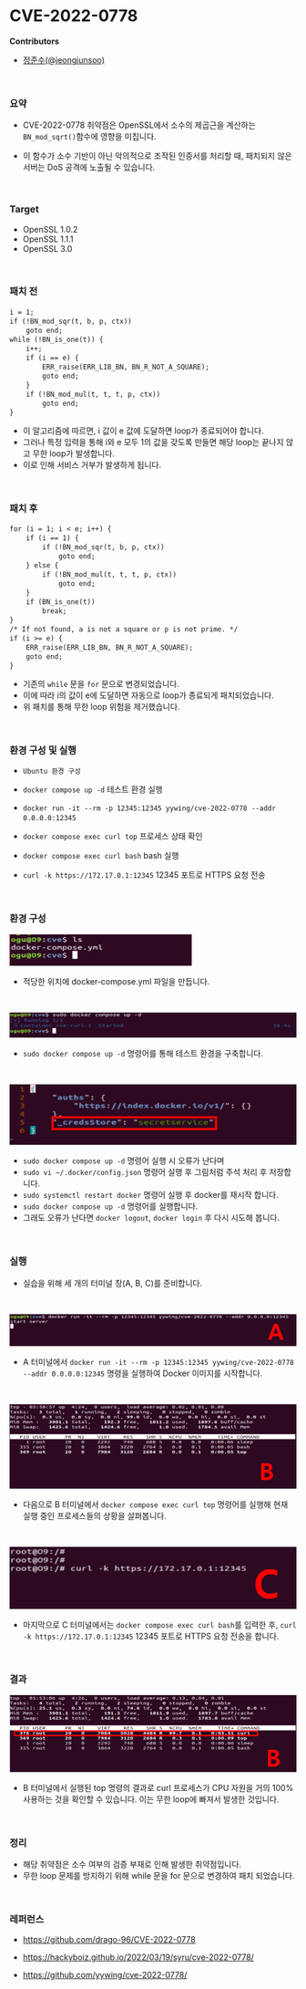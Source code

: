 # CVE-2022-0778

**Contributors**

-    [정준수(@jeongjunsoo)](https://github.com/jeongjunsoo) 

<br/>


###  요약

-    CVE-2022-0778 취약점은 OpenSSL에서 소수의 제곱근을 계산하는 `BN_mod_sqrt()`함수에 영향을 미칩니다. 

-    이 함수가 소수 기반이 아닌 악의적으로 조작된 인증서를 처리할 때, 패치되지 않은 서버는 DoS 공격에 노출될 수 있습니다.

<br/>

###  Target
-   OpenSSL 1.0.2
-   OpenSSL 1.1.1
-   OpenSSL 3.0

<br/>


### 패치 전
```
i = 1;
if (!BN_mod_sqr(t, b, p, ctx))
    goto end;
while (!BN_is_one(t)) {
    i++;
    if (i == e) {
        ERR_raise(ERR_LIB_BN, BN_R_NOT_A_SQUARE);
        goto end;
    }
    if (!BN_mod_mul(t, t, t, p, ctx))
        goto end;
}

```

- 이 알고리즘에 따르면, i 값이 e 값에 도달하면 loop가 종료되어야 합니다. 
- 그러나 특정 입력을 통해 i와 e 모두 1의 값을 갖도록 만들면 해당 loop는 끝나지 않고 무한 loop가 발생합니다. 
- 이로 인해 서비스 거부가 발생하게 됩니다.


<br/>

### 패치 후

```
for (i = 1; i < e; i++) {
    if (i == 1) {
        if (!BN_mod_sqr(t, b, p, ctx))
            goto end;
    } else {
        if (!BN_mod_mul(t, t, t, p, ctx))
            goto end;
    }
    if (BN_is_one(t))
        break;
}
/* If not found, a is not a square or p is not prime. */
if (i >= e) {
    ERR_raise(ERR_LIB_BN, BN_R_NOT_A_SQUARE);
    goto end;
}

```

- 기존의 `while` 문을 `for` 문으로 변경되었습니다.
- 이에 따라 i의 값이 e에 도달하면 자동으로 loop가 종료되게 패치되었습니다.
- 위 패치를 통해 무한 loop 위험을 제거했습니다.

<br/>

### 환경 구성 및 실행

- `Ubuntu 환경 구성`

- `docker compose up -d` 테스트 환경 실행

- `docker run -it --rm -p 12345:12345 yywing/cve-2022-0778 --addr 0.0.0.0:12345`

- `docker compose exec curl top` 프로세스 상태 확인

- `docker compose exec curl bash` bash 실행

- `curl -k https://172.17.0.1:12345` 12345 포트로 HTTPS 요청 전송

<br/>

### 환경 구성


![](env1.png)
- 적당한 위치에 docker-compose.yml 파일을 만듭니다.

<br/>

![](env2.png)
- `sudo docker compose up -d` 명령어를 통해 테스트 환경을 구축합니다.
<br/>

![](env3.png)
- `sudo docker compose up -d` 명령어 실행 시 오류가 난다며 
- `sudo vi ~/.docker/config.json` 명령어 실행 후 그림처럼 주석 처리 후 저장합니다.
- `sudo systemctl restart docker` 명령어 실행 후 docker를 재시작 합니다.
- `sudo docker compose up -d` 명령어를 실행합니다.
- 그래도 오류가 난다면 `docker logout`, `docker login` 후 다시 시도해 봅니다.


<br/>

### 실행

- 실습을 위해 세 개의 터미널 창(A, B, C)를 준비합니다.
<br/>

![](result1.png)
- A 터미널에서 `docker run -it --rm -p 12345:12345 yywing/cve-2022-0778 --addr 0.0.0.0:12345` 명령을 실행하여 Docker 이미지를 시작합니다.

<br/>

![](result2.png)
- 다음으로 B 터미널에서 `docker compose exec curl top` 명령어를 실행해 현재 실행 중인 프로세스들의 상황을 살펴봅니다.

<br/>


![](result3.png)
- 마지막으로 C 터미널에서는 `docker compose exec curl bash`를 입력한 후, `curl -k https://172.17.0.1:12345` 12345 포트로 HTTPS 요청 전송을 합니다.

<br/>

### 결과

![](result4.png)
- B 터미널에서 실행된 top 명령의 결과로 curl 프로세스가 CPU 자원을 거의 100% 사용하는 것을 확인할 수 있습니다. 이는 무한 loop에 빠져서 발생한 것입니다.


<br/>



### 정리

- 해당 취약점은 소수 여부의 검증 부재로 인해 발생한 취약점입니다.
- 무한 loop 문제를 방지하기 위해 while 문을 for 문으로 변경하여 패치 되었습니다.

<br/>

### 레퍼런스

- https://github.com/drago-96/CVE-2022-0778

- https://hackyboiz.github.io/2022/03/19/syru/cve-2022-0778/

- https://github.com/yywing/cve-2022-0778/



<br/>
